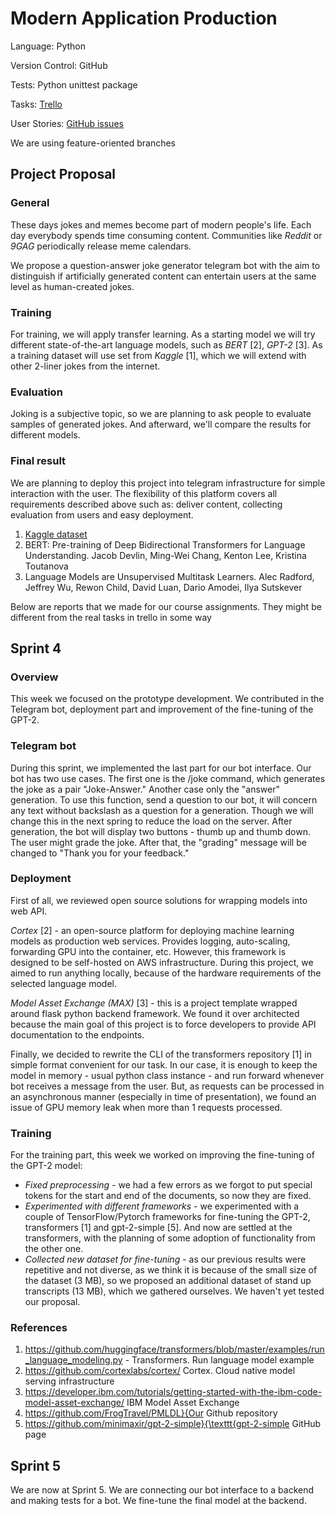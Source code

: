 # Modern Application Production

Language: Python

Version Control: GitHub 

Tests: Python unittest package 

Tasks: [Trello](https://https://trello.com/invite/b/6k7nigbp/8d26ddad39c33393cf6053e7ac0ac4ac/pmldl)

User Stories: [GitHub issues](https://github.com/FrogTravel/PMLDL/issues)

We are using feature-oriented branches

## Project Proposal 

### General

These days jokes and memes become part of modern people's life. Each day everybody spends time consuming content. Communities like *Reddit* or *9GAG* periodically release meme calendars.

We propose a question-answer joke generator telegram bot with the aim to distinguish if artificially generated content can entertain users at the same level as human-created jokes.

### Training
For training, we will apply transfer learning. As a starting model we will try different state-of-the-art language models, such as *BERT* [2], *GPT-2* [3]. As a training dataset will use set from *Kaggle* [1], which we will extend with other 2-liner jokes from the internet.

### Evaluation
Joking is a subjective topic, so we are planning to ask people to evaluate samples of generated jokes. And afterward, we'll compare the results for different models.

### Final result
We are planning to deploy this project into telegram infrastructure for simple interaction with the user. The flexibility of this platform covers all requirements described above such as: deliver content, collecting evaluation from users and easy deployment.

1) [ Kaggle dataset](https://www.kaggle.com/jiriroz/qa-jokes )
2) BERT: Pre-training of Deep Bidirectional Transformers for Language Understanding. 
Jacob Devlin, Ming-Wei Chang, Kenton Lee, Kristina Toutanova 
3) Language Models are Unsupervised Multitask Learners. Alec Radford, Jeffrey Wu, Rewon Child, David Luan, Dario Amodei, Ilya Sutskever

Below are reports that we made for our course assignments. They might be different from the real tasks in trello in some way
## Sprint 4
### Overview
This week we focused on the prototype development. We contributed in the Telegram bot, deployment part and improvement of the fine-tuning of the GPT-2.

### Telegram bot
During this sprint, we implemented the last part for our bot interface. Our bot has two use cases. The first one is the /joke command, which generates the joke as a pair "Joke-Answer." Another case only the "answer" generation. To use this function, send a question to our bot, it will concern any text without backslash as a question for a generation. Though we will change this in the next spring to reduce the load on the server.
After generation, the bot will display two buttons - thumb up and thumb down. The user might grade the joke. After that, the "grading" message will be changed to "Thank you for your feedback."

### Deployment
First of all, we reviewed open source solutions for wrapping models into web API.

*Cortex* [2] - an open-source platform for deploying machine learning models as production web services. Provides logging, auto-scaling, forwarding GPU into the container, etc. However, this framework is designed to be self-hosted on AWS infrastructure. During this project, we aimed to run anything locally, because of the hardware requirements of the selected language model. 

*Model Asset Exchange (MAX)* [3] - this is a project template wrapped around flask python backend framework. We found it over architected because the main goal of this project is to force developers to provide API documentation to the endpoints. 

Finally, we decided to rewrite the CLI of the transformers repository [1] in simple format convenient for our task. In our case, it is enough to keep the model in memory - usual python class instance - and run forward whenever bot receives a message from the user. But, as requests can be processed in an asynchronous manner (especially in time of presentation), we found an issue of GPU memory leak when more than 1 requests processed.

### Training
For the training part, this week we worked on improving the fine-tuning of the GPT-2 model:

- *Fixed preprocessing* - we had a few errors as we forgot to put special tokens for the start and end of the documents, so now they are fixed.
- *Experimented with different frameworks* - we experimented with a couple of TensorFlow/Pytorch frameworks for fine-tuning the GPT-2, transformers [1] and gpt-2-simple [5]. And now are settled at the transformers, with the planning of some adoption of functionality from the other one.
- *Collected new dataset for fine-tuning* - as our previous results were repetitive and not diverse, as we think it is because of the small size of the dataset (3 MB), so we proposed an additional dataset of stand up transcripts (13 MB), which we gathered ourselves. We haven't yet tested our proposal.

### References
1) https://github.com/huggingface/transformers/blob/master/examples/run_language_modeling.py - Transformers. Run language model example
2) https://github.com/cortexlabs/cortex/ Cortex. Cloud native model serving infrastructure
3) https://developer.ibm.com/tutorials/getting-started-with-the-ibm-code-model-asset-exchange/ IBM Model Asset Exchange
4) https://github.com/FrogTravel/PMLDL}{Our Github repository
5) https://github.com/minimaxir/gpt-2-simple}{\texttt{gpt-2-simple GitHub page

## Sprint 5

We are now at Sprint 5. We are connecting our bot interface to a backend and making tests for a bot. We fine-tune the final model at the backend. 
